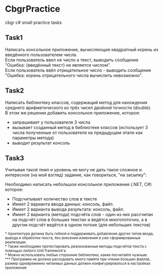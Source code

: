# CbgrPractice
cbgr c# small practice tasks

## Task1

Написать консольное приложение, вычисляющие квадратный корень из введённого пользователем числа.</br>
Если пользователь ввел не число а текст, выводить сообщение "Ошибка: {введённый текст} не является числом".</br>
Если пользователь ввёл отрицательное число - выводить сообщение "Ошибка:  корень отрицательного числа вычислить невозможно".

## Task2

Написать библиотеку классов, содержащий метод для нахождения среднего арифметического из трёх чисел двойной точности (double).</br>
В этом же решении добавить консольное приложение, которое:

- запрашивает у пользователя 3 числа
- вызывает созданный метод в библиотеке классов (использует 3 числа полученные от пользователя на предыдущем этапе как параметры метода)
- выводит результат консоль

## Task3

Учитывая такой темп и уровень не могу не дать такое сложное и интересное (на мой взгляд) задание, как говориться, "на засыпку":

Необходимо написать небольшое консольное приложение (.NET, C#) которое:

- Подсчитывает количество слов в тексте
- Имеет 2 варианта ввода данных: консоль, файл.
- Имеет 2 варианта вывода результата: консоль, файл.
- Имеет 2 варианта (метода) подсчёта слов - один из них рассчитан на подсчёт слов в больших текстах и ведётся многопоточно, а в другом подсчёт ведётся в одном потоке (для небольших текстов)

<sup>\* Архитектура должна быть гибкой и поддерживать добавление других типов ввода, вывода и обработки текста, без внесения изменения в уже сформированные реализации.</sup></br>
<sup>\* Также необходимо протестировать реализованные методы подсчётов текста с помощью любого Unit framework'a</sup></br>
<sup>\* Можно использовать любые сторонние библиотеки, какие посчитайте нужным.</sup></br>
<sup>\*\*\* Программа не должна расходовать много памяти при чтении больших файлов, размер одновременно читаемых данных должен конфигурироваться в настройках приложения</sup>
